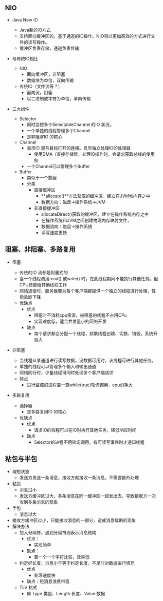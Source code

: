 ## NIO

- Java New IO
  - Java新的IO方式
  - 支持面向缓冲区的、基于通道的IO操作。NIO将以更加高效的方式进行文件的读写操作。
  - 缓冲区负责存储，通道负责传输

- 与传统IO相比
  - NIO
    - 面向缓冲区，非阻塞
    - 数据块为单位，双向传输
  - 传统IO（文件流等？）
    - 面向流，阻塞
    - 以二进制或字符为单位，单向传输

- 三大组件
  - Selector
    - 同时监控多个SelectableChannel 的IO 状况，
    - 一个单独的线程管理多个Channel
    - 是非阻塞IO 的核心
  - Channel
    - 表示IO 源与目标打开的连接。具有独立处理IO的处理器
      - 使用DMA（直接存储器，处理IO操作时，会请求获取总线的使用权
    - 一个Channel可以管理多个Buffer
  - Buffer
    - 类似于一个数组
    - 分类
      - 直接缓冲区
        - **allocate()**方法获取的缓冲区，建立在JVM堆内存之中
        - 数据方向：磁盘->操作系统->JVM
      - 非直接缓冲区
        - allocateDirect()获取的缓冲区，建立在操作系统内存之中
        - 在操作系统和JVM之间创建物理内存映射文件，
        - 数据流向：磁盘->操作系统
        - 读写速度更快

## 阻塞、非阻塞、多路复用

- 阻塞
  - 传统的IO 流都是阻塞式的
  - 当一个线程调用read() 或write() 时，在此线程期间不能执行其他任务。但CPU还能给其他线程工作
  - 网络通信时，服务器要为每个客户端都提供一个独立的线程进行处理，性能急剧下降
  - 优缺点
    - 优点
      - 阻塞时不消耗cpu资源，被阻塞的线程不占用CPu
      - 实现难度低，适合并发量小的网络开发
    - 缺点
      - 每个请求都会分配一个线程，频繁线程创建、切换、销毁，系统开销大

- 非阻塞
  - 当线程从某通道进行读写数据，没数据可用时，该线程可进行其他任务。
  - 单独的线程可以管理多个输入和输出通道
  - 网络同行时，少量线程可同时处理多个客户端请求
  - 特点
    - 进行监控的进程要一直while(true)轮询调用，cpu消耗大

- 多路复用
  - 选择器
    - 是多路复用IO 的核心
  - 优缺点
    - 优点
      - 请求IO的线程可以在IO时执行其他任务，降低响应时间
    - 缺点
      - Selector的进程不用轮询调用，有可读写事件时才通知线程

## 粘包与半包

- 理想状态
  - 发送方发送一条消息，接收方就接收一条消息。不需要额外处理
- 粘包
  - 消息过小
  - 发送方缓冲区过大，多条消息在同一缓冲区一起发出去。导致接收方一次收到多条消息的现象
- 半包
  - 消息过大
- 接收方缓冲区过小，只能接收消息的一部分，造成消息截断的现象
- 解决办法
  - 加入分隔符，遇到分隔符则表示消息结尾
    - 优点：
      - 实现简单
    - 缺点：
      - 要一个一个字符比较，效率低
  - 约定好长度，消息小于等于约定长度，不足时对数据进行填充
    - 优点
      - 处理速度快 
    - 缺点：短消息浪费带宽
  - TLV 格式
    - 即 Type 类型、Length 长度、Value 数据